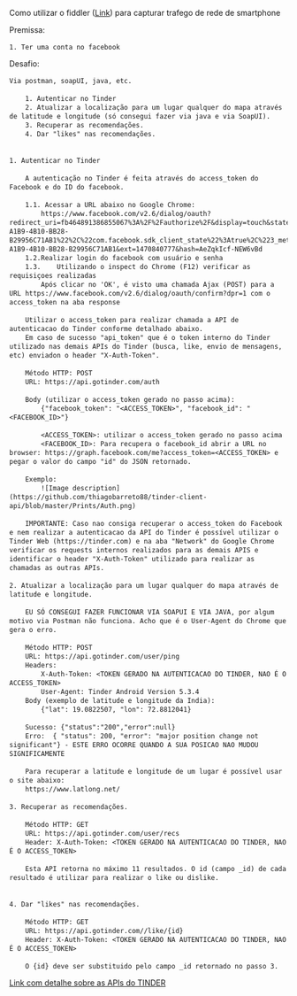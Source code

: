 Como utilizar o fiddler (<a href="https://www.telerik.com/fiddler">Link</a>) para capturar trafego de rede de smartphone

Premissa:

	1. Ter uma conta no facebook
	

Desafio: 

	Via postman, soapUI, java, etc.

		1. Autenticar no Tinder
		2. Atualizar a localização para um lugar qualquer do mapa através de latitude e longitude (só consegui fazer via java e via SoapUI).
		3. Recuperar as recomendações.
		4. Dar "likes" nas recomendações.

		
	1. Autenticar no Tinder

		A autenticação no Tinder é feita através do access_token do Facebook e do ID do facebook.
		
		1.1. Acessar a URL abaixo no Google Chrome:
			https://www.facebook.com/v2.6/dialog/oauth?redirect_uri=fb464891386855067%3A%2F%2Fauthorize%2F&display=touch&state=%7B%22challenge%22%3A%22IUUkEUqIGud332lfu%252BMJhxL4Wlc%253D%22%2C%220_auth_logger_id%22%3A%2230F06532-A1B9-4B10-BB28-B29956C71AB1%22%2C%22com.facebook.sdk_client_state%22%3Atrue%2C%223_method%22%3A%22sfvc_auth%22%7D&scope=user_birthday%2Cuser_photos%2Cuser_education_history%2Cemail%2Cuser_relationship_details%2Cuser_friends%2Cuser_work_history%2Cuser_likes&response_type=token%2Csigned_request&default_audience=friends&return_scopes=true&auth_type=rerequest&client_id=464891386855067&ret=login&sdk=ios&logger_id=30F06532-A1B9-4B10-BB28-B29956C71AB1&ext=1470840777&hash=AeZqkIcf-NEW6vBd
		1.2.Realizar login do facebook com usuário e senha
		1.3.	Utilizando o inspect do Chrome (F12) verificar as requisiçoes realizadas
			Após clicar no 'OK', é visto uma chamada Ajax (POST) para a URL https://www.facebook.com/v2.6/dialog/oauth/confirm?dpr=1 com o access_token na aba response

		Utilizar o access_token para realizar chamada a API de autenticacao do Tinder conforme detalhado abaixo.
		Em caso de sucesso "api_token" que é o token interno do Tinder utilizado nas demais APIs do Tinder (busca, like, envio de mensagens, etc) enviadon o header "X-Auth-Token".

		Método HTTP: POST
		URL: https://api.gotinder.com/auth
		
		Body (utilizar o access_token gerado no passo acima):
			{"facebook_token": "<ACCESS_TOKEN>", "facebook_id": "<FACEBOOK_ID>"}

			<ACCESS_TOKEN>: utilizar o access_token gerado no passo acima
			<FACEBOOK_ID>: Para recupera o facebook_id abrir a URL no browser: https://graph.facebook.com/me?access_token=<ACCESS_TOKEN> e pegar o valor do campo "id" do JSON retornado.
			
		Exemplo:
			![Image description](https://github.com/thiagobarreto88/tinder-client-api/blob/master/Prints/Auth.png)
			
		IMPORTANTE: Caso nao consiga recuperar o access_token do Facebook e nem realizar a autenticacao da API do Tinder é possível utilizar o Tinder Web (https://tinder.com) e na aba "Network" do Google Chrome verificar os requests internos realizados para as demais APIS e identificar o header "X-Auth-Token" utilizado para realizar as chamadas as outras APIs.
		
	2. Atualizar a localização para um lugar qualquer do mapa através de latitude e longitude.

		EU SÓ CONSEGUI FAZER FUNCIONAR VIA SOAPUI E VIA JAVA, por algum motivo via Postman não funciona. Acho que é o User-Agent do Chrome que gera o erro.

		Método HTTP: POST
		URL: https://api.gotinder.com/user/ping
		Headers: 
			X-Auth-Token: <TOKEN GERADO NA AUTENTICACAO DO TINDER, NAO É O ACCESS_TOKEN>
			User-Agent: Tinder Android Version 5.3.4
		Body (exemplo de latitude e longitude da India):
			{"lat": 19.0822507, "lon": 72.8812041}

		Sucesso: {"status":"200","error":null}
		Erro:  { "status": 200, "error": "major position change not significant"} - ESTE ERRO OCORRE QUANDO A SUA POSICAO NAO MUDOU SIGNIFICAMENTE

		Para recuperar a latitude e longitude de um lugar é possível usar o site abaixo:
		https://www.latlong.net/

	3. Recuperar as recomendações.

		Método HTTP: GET
		URL: https://api.gotinder.com/user/recs
		Header: X-Auth-Token: <TOKEN GERADO NA AUTENTICACAO DO TINDER, NAO É O ACCESS_TOKEN>
		
		Esta API retorna no máximo 11 resultados. O id (campo _id) de cada resultado é utilizar para realizar o like ou dislike.
		

	4. Dar "likes" nas recomendações.
		
		Método HTTP: GET
		URL: https://api.gotinder.com//like/{id} 
		Header: X-Auth-Token: <TOKEN GERADO NA AUTENTICACAO DO TINDER, NAO É O ACCESS_TOKEN>
		
		O {id} deve ser substituido pelo campo _id retornado no passo 3.
	

<a href="https://github.com/fbessez/Tinder">Link com detalhe sobre as APIs do TINDER</a>
